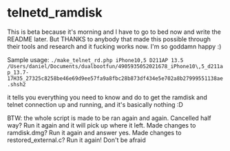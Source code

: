 # telnetd_ramdisk
This is beta because it's morning and I have to go to bed now and write the README later. But THANKS to anybody that made this possible through their tools and research and it fucking works now. I'm so goddamn happy :)

Sample usage: `./make_telnet_rd.php iPhone10,5 D211AP 13.5 /Users/daniel/Documents/dualbootfun/4905935052021678_iPhone10\,5_d211ap_13.7-17H35_27325c8258be46e69d9ee57fa9a8fbc28b873df434e5e702a8b27999551138ae.shsh2`

it tells you everything you need to know and do to get the ramdisk and telnet connection up and running, and it's basically nothing :D



BTW: the whole script is made to be ran again and again. Cancelled half way? Run it again and it will pick up where it left. Made changes to ramdisk.dmg? Run it again and answer yes. Made changes to restored_external.c? Run it again! Don't be afraid
